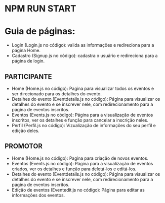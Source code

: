 # NPM RUN START

# Guia de páginas:

- Login (Login.js no código): valida as informações e redireciona para a página Home.
- Cadastro (Signup.js no código): cadastra o usuário e redireciona para a página de login.

## PARTICIPANTE
- Home (Home.js no código): Pagina para visualizar todos os eventos e ser direcionado para os detalhes do evento.
- Detalhes do evento (Eventdetails.js no código): Página para visualizar os detalhes do evento e se inscrever nele, com redirecionamento para a página de eventos inscritos.
- Eventos (Events.js no código): Página para a visualização de eventos inscritos, ver os detalhes e função para cancelar a inscrição neles.
- Perfil (Perfil.js no código): Vizualização de informações do seu perfil e edição deles.

## PROMOTOR
- Home (Home.js no código): Pagina para criação de novos eventos.
- Eventos (Events.js no código): Página para a visualização de eventos criados, ver os detalhes e função para deletá-los e editá-los.
- Detalhes do evento (Eventdetails.js no código): Página para visualizar os detalhes do evento e se inscrever nele, com redirecionamento para a página de eventos inscritos.
- Edição de eventos (Eventedit.js no código): Página para editar as informações dos eventos.
